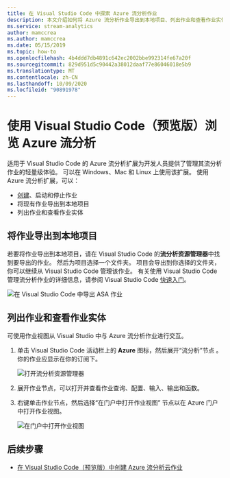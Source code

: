 ```yaml
---
title: 在 Visual Studio Code 中探索 Azure 流分析作业
description: 本文介绍如何将 Azure 流分析作业导出到本地项目、列出作业和查看作业实体。
ms.service: stream-analytics
author: mamccrea
ms.author: mamccrea
ms.date: 05/15/2019
ms.topic: how-to
ms.openlocfilehash: 4b4ddd7db4891c642ec2002bbe992314fe67a20f
ms.sourcegitcommit: 829d951d5c90442a38012daaf77e86046018e5b9
ms.translationtype: MT
ms.contentlocale: zh-CN
ms.lasthandoff: 10/09/2020
ms.locfileid: "90891978"
---
```

# <a name="explore-azure-stream-analytics-with-visual-studio-code-preview"></a>使用 Visual Studio Code（预览版）浏览 Azure 流分析

适用于 Visual Studio Code 的 Azure 流分析扩展为开发人员提供了管理其流分析作业的轻量级体验。 可以在 Windows、Mac 和 Linux 上使用该扩展。 使用 Azure 流分析扩展，可以：

- [创建](quick-create-visual-studio-code.md)、启动和停止作业
- 将现有作业导出到本地项目
- 列出作业和查看作业实体

## <a name="export-a-job-to-a-local-project"></a>将作业导出到本地项目

若要将作业导出到本地项目，请在 Visual Studio Code 的**流分析资源管理器**中找到要导出的作业。 然后为项目选择一个文件夹。 项目会导出到你选择的文件夹，你可以继续从 Visual Studio Code 管理该作业。 有关使用 Visual Studio Code 管理流分析作业的详细信息，请参阅 Visual Studio Code [快速入门](quick-create-visual-studio-code.md)。

![在 Visual Studio Code 中导出 ASA 作业](./media/vscode-explore-jobs/export-job.png)

## <a name="list-job-and-view-job-entities"></a>列出作业和查看作业实体

可使用作业视图从 Visual Studio 中与 Azure 流分析作业进行交互。


1. 单击 Visual Studio Code 活动栏上的 **Azure** 图标，然后展开“流分析”节点  。 你的作业应显示在你的订阅下。

   ![打开流分析资源管理器](./media/vscode-explore-jobs/open-explorer.png)

2. 展开作业节点，可以打开并查看作业查询、配置、输入、输出和函数。 

3. 右键单击作业节点，然后选择“在门户中打开作业视图”  节点以在 Azure 门户中打开作业视图。

   ![在门户中打开作业视图](./media/vscode-explore-jobs/open-job-view.png)

## <a name="next-steps"></a>后续步骤

* [在 Visual Studio Code（预览版）中创建 Azure 流分析云作业](quick-create-visual-studio-code.md)
